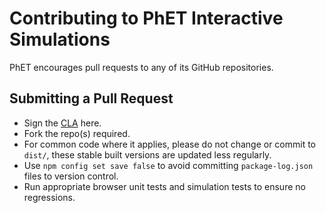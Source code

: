 # Contributing to PhET Interactive Simulations

PhET encourages pull requests to any of its GitHub repositories.

## Submitting a Pull Request

- Sign the [CLA](./CLA.md) here.
- Fork the repo(s) required.
- For common code where it applies, please do not change or commit to
  `dist/`, these stable built versions are updated less regularly.
- Use `npm config set save false` to avoid committing
  `package-log.json` files to version control.
- Run appropriate browser unit tests and simulation tests to ensure no
  regressions.
